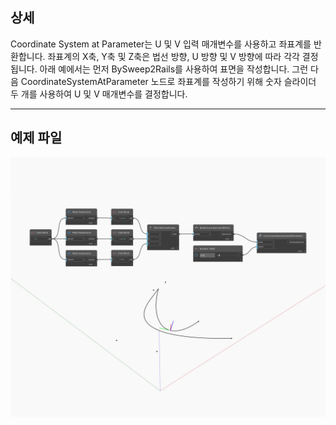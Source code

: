## 상세
Coordinate System at Parameter는 U 및 V 입력 매개변수를 사용하고 좌표계를 반환합니다. 좌표계의 X축, Y축 및 Z축은 법선 방향, U 방향 및 V 방향에 따라 각각 결정됩니다. 아래 예에서는 먼저 BySweep2Rails를 사용하여 표면을 작성합니다. 그런 다음 CoordinateSystemAtParameter 노드로 좌표계를 작성하기 위해 숫자 슬라이더 두 개를 사용하여 U 및 V 매개변수를 결정합니다.
___
## 예제 파일

![CoordinateSystemAtParameter](./Autodesk.DesignScript.Geometry.Curve.CoordinateSystemAtParameter_img.jpg)

